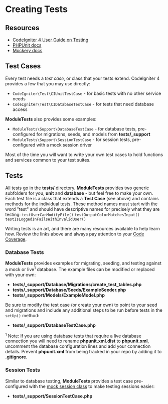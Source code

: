 # Creating Tests

## Resources
* [CodeIgniter 4 User Guide on Testing](https://codeigniter4.github.io/userguide/testing/index.html)
* [PHPUnit docs](https://phpunit.readthedocs.io/en/8.3/index.html)
* [Mockery docs](http://docs.mockery.io/en/latest/)

## Test Cases

Every test needs a *test case*, or class that your tests extend. CodeIgniter 4
provides a few that you may use directly:
* `CodeIgniter\Test\CIUnitTestCase` - for basic tests with no other service needs
* `CodeIgniter\Test\CIDatabaseTestCase` - for tests that need database access

**ModuleTests** also provides some examples:
* `ModuleTests\Support\DatabaseTestCase` - for database tests, pre-configured for migrations, seeds, and models from **tests/_support**
* `ModuleTests\Support\SessionTestCase` - for session tests, pre-configured with a mock session driver

Most of the time you will want to write your own test cases to hold functions and services
common to your test suites.

## Tests

All tests go in the **tests/** directory. **ModuleTests** provides two generic
subfolders for you, **unit** and **database** - but feel free to make your own. Each test file
is a class that extends a **Test Case** (see above) and contains methods for the individual
tests. These method names must start with the word "test" and should have descriptive names
for precisely what they are testing: `testUserCanModifyFile()` `testOutputColorMatchesInput()`
`testIsLoggedInFailsWithInvalidUser()`

Writing tests is an art, and there are many resources available to help learn how. Review
the links above and always pay attention to your [Code Coverage](docs/COVERAGE.md).

### Database Tests

**ModuleTests** provides examples for migrating, seeding, and testing against a mock
or live<sup>1</sup> database. The example files can be modified or replaced with your own:
* **tests/_support/Database/Migrations/create_test_tables.php**
* **tests/_support/Database/Seeds/ExampleSeeder.php**
* **tests/_support/Models/ExampleModel.php**

Be sure to modify the test case (or create your own) to point to your seed and migrations
and include any additional steps to be run before tests in the `setUp()` method:
* **tests/_support/DatabaseTestCase.php**

<sup>1</sup> Note: If you are using database tests that require a live database connection you will need
to rename **phpunit.xml.dist** to **phpunit.xml**, uncomment the database configuration
lines and add your connection details. Prevent **phpunit.xml** from being tracked in your
repo by adding it to **.gitignore**.

### Session Tests

Similar to database testing, **ModuleTests** provides a test case pre-configured
with the [mock session class](https://codeigniter4.github.io/userguide/testing/overview.html#mocking-services)
to make testing sessions easier:
* **tests/_support/SessionTestCase.php**
